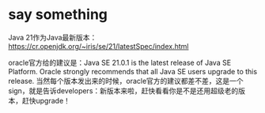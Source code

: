 # say something

Java 21作为Java最新版本：
https://cr.openjdk.org/~iris/se/21/latestSpec/index.html

oracle官方给的建议是：Java SE 21.0.1 is the latest release of Java SE Platform. Oracle strongly recommends that all Java SE users upgrade to this release.
当然每个版本发出来的时候，oracle官方的建议都差不差，这是一个sign，就是告诉developers：新版本来啦，赶快看看你是不是还用超级老的版本，赶快upgrade！


